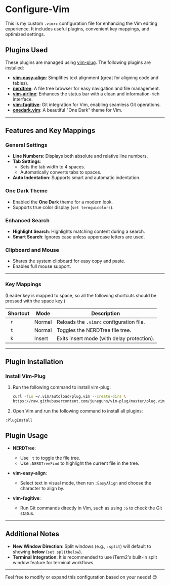 # Configure-Vim

This is my custom `.vimrc` configuration file for enhancing the Vim editing experience. It includes useful plugins, convenient key mappings, and optimized settings.

## Plugins Used

These plugins are managed using [vim-plug](https://github.com/junegunn/vim-plug). The following plugins are installed:

- **[vim-easy-align](https://github.com/junegunn/vim-easy-align)**: Simplifies text alignment (great for aligning code and tables).
- **[nerdtree](https://github.com/scrooloose/nerdtree)**: A file tree browser for easy navigation and file management.
- **[vim-airline](https://github.com/vim-airline/vim-airline)**: Enhances the status bar with a clean and information-rich interface.
- **[vim-fugitive](https://github.com/tpope/vim-fugitive)**: Git integration for Vim, enabling seamless Git operations.
- **[onedark.vim](https://github.com/joshdick/onedark.vim)**: A beautiful "One Dark" theme for Vim.

---

## Features and Key Mappings

### General Settings
- **Line Numbers**: Displays both absolute and relative line numbers.
- **Tab Settings**:
  - Sets the tab width to 4 spaces.
  - Automatically converts tabs to spaces.
- **Auto Indentation**: Supports smart and automatic indentation.

### One Dark Theme
- Enabled the **One Dark** theme for a modern look.
- Supports true color display (`set termguicolors`).

### Enhanced Search
- **Highlight Search**: Highlights matching content during a search.
- **Smart Search**: Ignores case unless uppercase letters are used.

### Clipboard and Mouse
- Shares the system clipboard for easy copy and paste.
- Enables full mouse support.

---

### Key Mappings
(Leader key is mapped to space, so all the following shortcuts should be pressed with the space key.)

| Shortcut           | Mode        | Description                               |
|--------------------|-------------|-------------------------------------------|
| ` r`               | Normal      | Reloads the `.vimrc` configuration file.  |
| ` t`               | Normal      | Toggles the NERDTree file tree.           |
| ` k`               | Insert      | Exits insert mode (with delay protection).|

---

## Plugin Installation

### Install Vim-Plug
1. Run the following command to install vim-plug:

   ```bash
   curl -fLo ~/.vim/autoload/plug.vim --create-dirs \
   https://raw.githubusercontent.com/junegunn/vim-plug/master/plug.vim
   ```
2. 	Open Vim and run the following command to install all plugins:
   ```vim
   :PlugInstall
  ```
## Plugin Usage

- **NERDTree**:
  - Use ` t` to toggle the file tree.
  - Use `:NERDTreeFind` to highlight the current file in the tree.

- **vim-easy-align**:
  - Select text in visual mode, then run `:EasyAlign` and choose the character to align by.

- **vim-fugitive**:
  - Run Git commands directly in Vim, such as using `:G` to check the Git status.

---

## Additional Notes

- **New Window Direction**: Split windows (e.g., `:split`) will default to showing **below** (`set splitbelow`).
- **Terminal Integration**: It is recommended to use iTerm2's built-in split window feature for terminal workflows.

---

Feel free to modify or expand this configuration based on your needs! 😊
